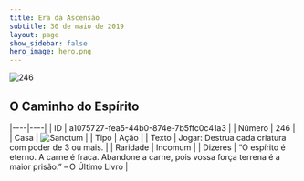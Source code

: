 ```yaml
---
title: Era da Ascensão
subtitle: 30 de maio de 2019
layout: page
show_sidebar: false
hero_image: hero.png
---
```


![246](https://cdn.keyforgegame.com/media/card_front/pt/435_246_FQCRR7FMRMF2_pt.png)

## O Caminho do Espírito

|----|----|
| ID | a1075727-fea5-44b0-874e-7b5ffc0c41a3 |
| Número | 246 |
| Casa | ![Sanctum](https://archonarcana.com/images/thumb/c/c7/Sanctum.png/22px-Sanctum.png "Santuário") |
| Tipo | Ação |
| Texto | Jogar: Destrua cada criatura com poder de 3 ou mais. |
| Raridade | Incomum |
| Dizeres | “O espírito é eterno. A carne é fraca. Abandone a carne, pois vossa força terrena é a maior prisão.” – O Último Livro |
